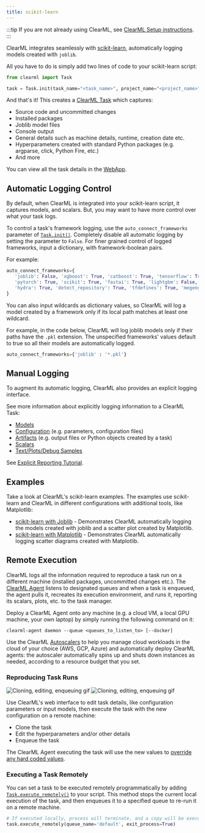 ```yaml
---
title: scikit-learn
---
```


:::tip
If you are not already using ClearML, see [ClearML Setup instructions](../clearml_sdk/clearml_sdk_setup.md).
:::


ClearML integrates seamlessly with [scikit-learn](https://scikit-learn.org/stable/), automatically logging models created
with `joblib`.

All you have to do is simply add two lines of code to your scikit-learn script:

```python
from clearml import Task

task = Task.init(task_name="<task_name>", project_name="<project_name>")
```

And that's it! This creates a [ClearML Task](../fundamentals/task.md) which captures: 
* Source code and uncommitted changes
* Installed packages
* Joblib model files 
* Console output
* General details such as machine details, runtime, creation date etc.
* Hyperparameters created with standard Python packages (e.g. argparse, click, Python Fire, etc.)
* And more

You can view all the task details in the [WebApp](../webapp/webapp_exp_track_visual.md). 

## Automatic Logging Control 
By default, when ClearML is integrated into your scikit-learn script, it captures models, and 
scalars. But, you may want to have more control over what your task logs.

To control a task's framework logging, use the `auto_connect_frameworks` parameter of [`Task.init()`](../references/sdk/task.md#taskinit). 
Completely disable all automatic logging by setting the parameter to `False`. For finer grained control of logged 
frameworks, input a dictionary, with framework-boolean pairs.

For example:

```python
auto_connect_frameworks={
   'joblib': False, 'xgboost': True, 'catboost': True, 'tensorflow': True, 'tensorboard': True, 
   'pytorch': True, 'scikit': True, 'fastai': True, 'lightgbm': False,
   'hydra': True, 'detect_repository': True, 'tfdefines': True, 'megengine': True
}
```

You can also input wildcards as dictionary values, so ClearML will log a model created by a framework only if its local 
path matches at least one wildcard. 

For example, in the code below, ClearML will log joblib models only if their paths have the `.pkl` extension. The 
unspecified frameworks' values default to true so all their models are automatically logged.

```python
auto_connect_frameworks={'joblib' : '*.pkl'}
```

## Manual Logging
To augment its automatic logging, ClearML also provides an explicit logging interface.

See more information about explicitly logging information to a ClearML Task:
* [Models](../clearml_sdk/model_sdk.md#manually-logging-models)
* [Configuration](../clearml_sdk/task_sdk.md#configuration) (e.g. parameters, configuration files)
* [Artifacts](../clearml_sdk/task_sdk.md#artifacts) (e.g. output files or Python objects created by a task)
* [Scalars](../clearml_sdk/task_sdk.md#scalars) 
* [Text/Plots/Debug Samples](../fundamentals/logger.md#manual-reporting)

See [Explicit Reporting Tutorial](../guides/reporting/explicit_reporting.md).

## Examples 

Take a look at ClearML's scikit-learn examples. The examples use scikit-learn and ClearML in different configurations with 
additional tools, like Matplotlib: 
* [scikit-learn with Joblib](../guides/frameworks/scikit-learn/sklearn_joblib_example.md) - Demonstrates ClearML automatically logging the models created with joblib and a scatter plot created by Matplotlib.
* [scikit-learn with Matplotlib](../guides/frameworks/scikit-learn/sklearn_matplotlib_example.md) - Demonstrates ClearML automatically logging scatter diagrams created with Matplotlib.


## Remote Execution
ClearML logs all the information required to reproduce a task run on a different machine (installed packages, 
uncommitted changes etc.). The [ClearML Agent](../clearml_agent.md) listens to designated queues and when a task is enqueued, 
the agent pulls it, recreates its execution environment, and runs it, reporting its scalars, plots, etc. to the 
task manager.

Deploy a ClearML Agent onto any machine (e.g. a cloud VM, a local GPU machine, your own laptop) by simply running the 
following command on it:

```commandline
clearml-agent daemon --queue <queues_to_listen_to> [--docker]
```

Use the ClearML [Autoscalers](../cloud_autoscaling/autoscaling_overview.md) to help you manage cloud workloads in the 
cloud of your choice (AWS, GCP, Azure) and automatically deploy ClearML agents: the autoscaler automatically spins up 
and shuts down instances as needed, according to a resource budget that you set.

### Reproducing Task Runs

![Cloning, editing, enqueuing gif](../img/gif/integrations_yolov5.gif#light-mode-only)
![Cloning, editing, enqueuing gif](../img/gif/integrations_yolov5_dark.gif#dark-mode-only)

Use ClearML's web interface to edit task details, like configuration parameters or input models, then execute the task 
with the new configuration on a remote machine:

* Clone the task
* Edit the hyperparameters and/or other details
* Enqueue the task

The ClearML Agent executing the task will use the new values to [override any hard coded values](../clearml_agent.md).

### Executing a Task Remotely

You can set a task to be executed remotely programmatically by adding [`Task.execute_remotely()`](../references/sdk/task.md#execute_remotely) 
to your script. This method stops the current local execution of the task, and then enqueues it to a specified queue to 
re-run it on a remote machine.

```python
# If executed locally, process will terminate, and a copy will be executed by an agent instead
task.execute_remotely(queue_name='default', exit_process=True)
```
